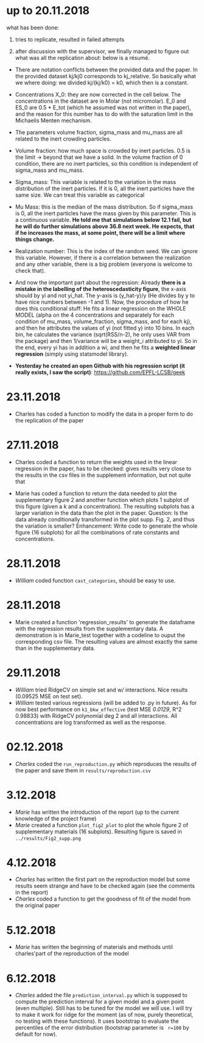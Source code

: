 # up to 20.11.2018
what has been done:
1. tries to replicate, resulted in failed attempts


2. after discussion with the supervisor, we finally managed to figure out what was all the replication about: below is a résumé.

  - There are notation conflicts between the provided data and the paper. In the provided dataset kj/kj0 corresponds to kj_relative. So basically what we where doing: we divided kj/(kj/k0) = k0,
 which then is a constant.

  - Concentrations X_0: they are now corrected in the cell below. The concentrations in the dataset are in Molar (not micromolar). E_0 and ES_0 are 0.5 * E_tot (which he assumed was not written
 in the paper), and the reason for this number has to do with the saturation limit in the Michaelis Menten mechanism.

  - The parameters volume fraction, sigma_mass and mu_mass are all related to the inert crowding particles.

  - Volume fraction: how much space is crowded by inert particles. 0.5 is the limit -> beyond that we have a solid. In the volume fraction of 0 condition, there are no inert particles, so this condition
 is independent of sigma_mass and mu_mass.

  - Sigma_mass: This variable is related to the variation in the mass distribution of the inert particles. If it is 0, all the inert particles have the same size. We can treat this variable as categorical

  - Mu Mass: this is the median of the mass distribution. So if sigma_mass is 0, all the inert particles have the mass given by this parameter. This is a continuous variable. **He told me that simulations
 below 12.1 fail, but he will do further simulations above 36.8 next week. He expects, that if he increases the mass, at some point, there will be a limit where things change.**

  - Realization number: This is the index of the random seed. We can ignore this variable. However, if there is a correlation between the realization and any other variable, there is a big problem
 (everyone is welcome to check that).

  - And now the important part about the regression: Already **there is a mistake in the labelling of the heteroscedasticity figure**, the x-axis should by yi and not yi_hat.
 The y-axis is (y_hat-y)/y (He divides by y to have nice numbers between -1 and 1). Now, the procedure of how he does this conditional stuff: He fits a linear regression on the WHOLE MODEL
(alpha on the 4 concentrations and separately for each condition of mu_mass, volume_fraction, sigma_mass, and for each kj), and then he attributes the values of yi (not fitted y) into 10 bins.
 In each bin, he calculates the variance (sqrt(RSS/n-2), he only uses VAR from the package) and then 1/variance will be a weight_i attributed to yi. So in the end, every yi has in addition a wi,
 and then he fits a **weighted linear regression** (simply using statsmodel library).

  - **Yesterday he created an open Github with his regression script (it really exists, I saw the script)**:  https://github.com/EPFL-LCSB/geek

# 23.11.2018

- Charles has coded a function to modify the data in a proper form to do the replication of the paper

# 27.11.2018
- Charles coded a function to return the weights used in the linear regression in the paper, has to be checked: gives results very close to the results in the csv files in the supplement information, but not quite that

- Marie has coded a function to return the data needed to plot the supplementary figure 2 and another function which plots 1 subplot of this figure (given a k and a concentration). The resulting subplots has a larger variation in the data than the plot in the paper.
Question: Is the data already conditionally transformed in the plot supp. Fig. 2, and thus the variation is smaller?
Enhancement: Write code to generate the whole figure (16 subplots) for all the combinations of rate constants and concentrations.

# 28.11.2018

- _William_ coded function `cast_categories`, should be easy to use.

# 28.11.2018
- Marie created a function 'regression_results' to generate the dataframe with the regression results from the supplementary data. A demonstration is in Marie_test together with a codeline to ouput the corresponding csv file.
The resulting values are almost exactly the same than in the supplementary data.

# 29.11.2018

- _William_ tried RidgeCV on simple set and w/ interactions. Nice results (0.09525 MSE on test set).
- _William_ tested various regressions (will be added to .py in future). As for now best performance on `k1_bkw_effective` (test MSE *0.0129*, R\^2 0.98833) with RidgeCV polynomial deg 2 and all interactions. All concentrations are log transformed as well as the response.

# 02.12.2018

- _Charles_ coded the `run_reproduction.py` which reproduces the results of the paper and save them in `results/reproduction.csv`

# 3.12.2018

- _Marie_ has written the introduction of the report (up to the current knowledge of the project frame)
- _Marie_ created a function `plot_fig2_plot` to plot the whole figure 2 of supplementary materials (16 subplots). Resulting figure is saved in `../results/Fig2_supp.png`

# 4.12.2018

- _Charles_ has written the first part on the reproduction model but some results seem strange and have to be checked again (see the comments in the report)
- _Charles_ coded a function to get the goodness of fit of the model from the original paper

# 5.12.2018
- _Marie_ has written the beginning of materials and methods until charles'part of the reproduction of the model


# 6.12.2018

- _Charles_ added the file `prediction_interval.py` which is supposed to compute the prediction interval for a given model and a given point (even multiple). Still has to be tuned for the model we will use. I will try to make it work for ridge for the moment (as of now, purely theoretical, no testing with these functions). It uses bootstrap to evaluate the percentiles of the error distribution (bootstrap parameter is ` r=100` by default for now).
